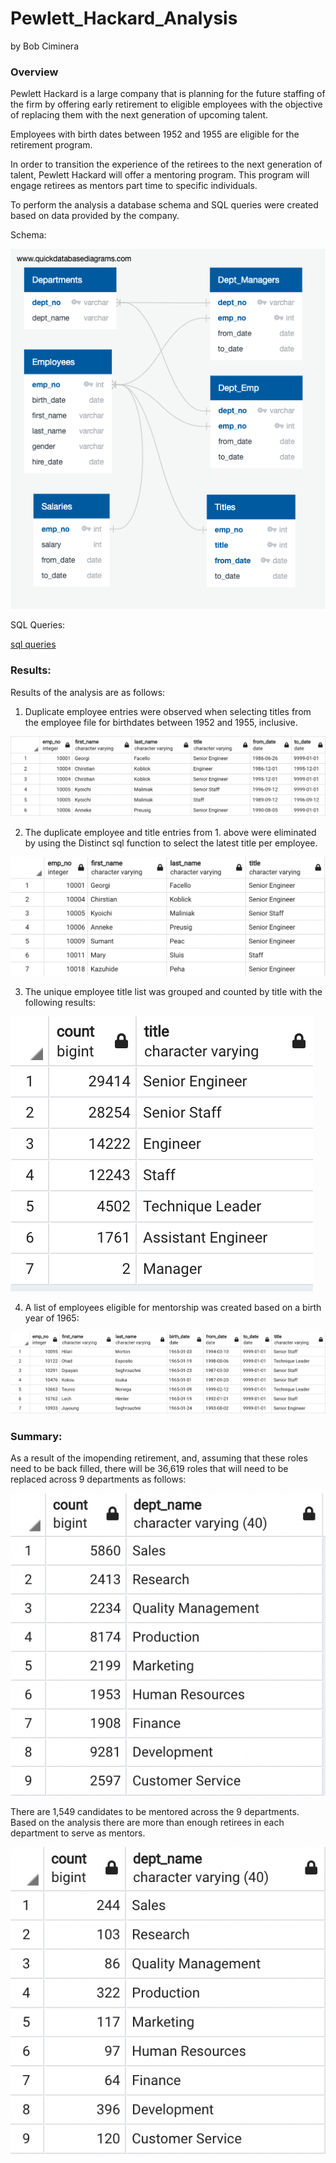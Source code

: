 
# Pewlett_Hackard_Analysis
by Bob Ciminera




### Overview

Pewlett Hackard is a large company that is planning for the future staffing of the firm by offering early retirement to eligible employees with the objective of replacing them with the next generation of upcoming talent.  

Employees with birth dates between 1952 and 1955 are eligible for the retirement program.  

In order to transition the experience of the retirees to the next generation of talent, Pewlett Hackard will offer a mentoring program.  This program will engage retirees as mentors part time to specific individuals.

To perform the analysis a database schema and SQL queries were created based on data provided by the company.

Schema:

![GitHubLogo](https://github.com/rciminera/Pewlett_Hackard_Analysis/blob/main/schema/EmployeeDB.png)

SQL Queries:

[sql queries](https://github.com/rciminera/Pewlett_Hackard_Analysis/blob/main/Queries/queries.sql)




### Results: 

Results of the analysis are as follows:


1. Duplicate employee entries were observed when selecting titles from the employee file for birthdates between 1952 and 1955, inclusive.

  ![GitHubLogo](https://github.com/rciminera/Pewlett_Hackard_Analysis/blob/main/screenshots/retirement_titles.png)
  
2. The duplicate employee and title entries from 1. above were eliminated by using the Distinct sql function to select the latest title per employee.

  ![GitHubLogo](https://github.com/rciminera/Pewlett_Hackard_Analysis/blob/main/screenshots/unique_titles.png)

3. The unique employee title list was grouped and counted by title with the following results:

  ![GitHubLogo](https://github.com/rciminera/Pewlett_Hackard_Analysis/blob/main/screenshots/retiring_titles.png)

4. A list of employees eligible for mentorship was created based on a birth year of 1965:

  ![GitHubLogo](https://github.com/rciminera/Pewlett_Hackard_Analysis/blob/main/screenshots/mentorship_eligibility.png)


### Summary: 

As a result of the imopending retirement, and, assuming that these roles need to be back filled, there will be 36,619 roles that will need to be replaced across 9 departments as follows:

 ![GitHubLogo](https://github.com/rciminera/Pewlett_Hackard_Analysis/blob/main/screenshots/retirees_by_dept.png)


There are 1,549 candidates to be mentored across the 9 departments.  Based on the analysis there are more than enough retirees in each department to serve as mentors.

 ![GitHubLogo](https://github.com/rciminera/Pewlett_Hackard_Analysis/blob/main/screenshots/mentees_by_dept.png)

